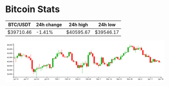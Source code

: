 # Bitcoin Stats

BTC/USDT|24h change|24h high|24h low|
|---|---|---|---|
|$39710.46|-1.41%|$40595.67|$39546.17|

<img src="./chart.svg">

